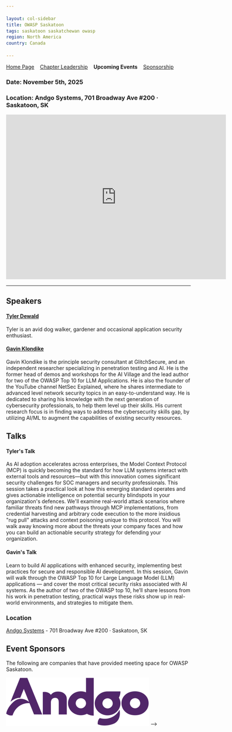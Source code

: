 ```yaml
---

layout: col-sidebar
title: OWASP Saskatoon
tags: saskatoon saskatchewan owasp
region: North America
country: Canada

---
```

[Home Page](index.md)
&nbsp;&nbsp;&nbsp;[Chapter Leadership](leadership.md)
&nbsp;&nbsp;&nbsp;<strong>Upcoming Events</strong>
&nbsp;&nbsp;&nbsp;[Sponsorship](sponsorship.md)

### Date: November 5th, 2025
### Location: Andgo Systems,  701 Broadway Ave #200 · Saskatoon, SK
<iframe src="https://www.google.com/maps/embed?pb=!1m18!1m12!1m3!1d2449.858310497172!2d-106.65891332273209!3d52.11870677195878!2m3!1f0!2f0!3f0!3m2!1i1024!2i768!4f13.1!3m3!1m2!1s0x5304f786b0a01b31%3A0xca22ace6a56a64b7!2sAndgo%20Systems!5e0!3m2!1sen!2sca!4v1760583604351!5m2!1sen!2sca" width="600" height="450" style="border:0;" allowfullscreen="" loading="lazy" referrerpolicy="no-referrer-when-downgrade"></iframe>
<hr />

## Speakers
#### [Tyler Dewald](https://www.linkedin.com/in/tylerdewald/)
Tyler is an avid dog walker, gardener and occasional application security enthusiast.

#### [Gavin Klondike](https://www.linkedin.com/in/gtklondike/)
Gavin Klondike is the principle security consultant at GlitchSecure, and an independent researcher specializing in penetration testing and AI. He is the former head of demos and workshops for the AI Village and the lead author for two of the OWASP Top 10 for LLM Applications. He is also the founder of the YouTube channel NetSec Explained, where he shares intermediate to advanced level network security topics in an easy-to-understand way. He is dedicated to sharing his knowledge with the next generation of cybersecurity professionals, to help them level up their skills. His current research focus is in finding ways to address the cybersecurity skills gap, by utilizing AI/ML to augment the capabilities of existing security resources.

##  Talks

#### Tyler's Talk
As AI adoption accelerates across enterprises, the Model Context Protocol (MCP) is quickly becoming the standard for how LLM systems interact with external tools and resources—but with this innovation comes significant security challenges for SOC managers and security professionals. This session takes a practical look at how this emerging standard operates and gives actionable intelligence on potential security blindspots in your organization's defences. We'll examine real-world attack scenarios where familiar threats find new pathways through MCP implementations, from credential harvesting and arbitrary code execution to the more insidious "rug pull" attacks and context poisoning unique to this protocol. You will walk away knowing more about the threats your company faces and how you can build an actionable security strategy for defending your organization.

#### Gavin's Talk
Learn to build AI applications with enhanced security, implementing best practices for secure and responsible AI development. In this session, Gavin will walk through the OWASP Top 10 for Large Language Model (LLM) applications — and cover the most critical security risks associated with AI systems. As the author of two of the OWASP top 10, he’ll share lessons from his work in penetration testing, practical ways these risks show up in real-world environments, and strategies to mitigate them.

### Location

[Andgo Systems](https://maps.app.goo.gl/DDzaoGSNUDvaYvcFA_) - 701 Broadway Ave #200 · Saskatoon, SK


## Event Sponsors

The following are companies that have provided meeting space for OWASP Saskatoon.

[![Andgo Systems Logo](./assets/images/andgo.webp)](https://www.andgosystems.com) -->
